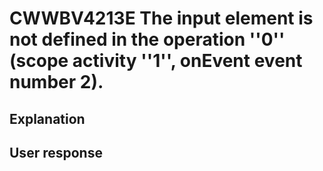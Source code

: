 # CWWBV4213E The input element is not defined in the operation ''0'' (scope activity ''1'', onEvent event number 2).

## Explanation

## User response